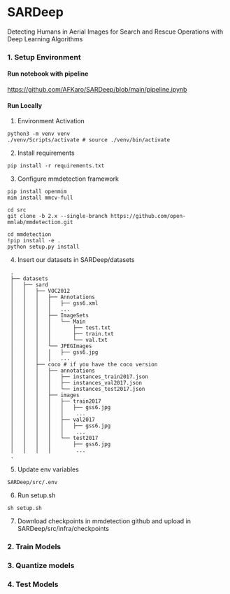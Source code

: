 # SARDeep
Detecting Humans in Aerial Images for Search and Rescue Operations with Deep Learning Algorithms

### 1. Setup Environment
#### Run notebook with pipeline
https://github.com/AFKaro/SARDeep/blob/main/pipeline.ipynb

#### Run Locally
1. Environment Activation
````commandline
python3 -m venv venv
./venv/Scripts/activate # source ./venv/bin/activate
````
2. Install requirements
````commandline
pip install -r requirements.txt
````
3. Configure mmdetection framework
````commandline
pip install openmim
mim install mmcv-full

cd src
git clone -b 2.x --single-branch https://github.com/open-mmlab/mmdetection.git

cd mmdetection
!pip install -e .
python setup.py install
````
4. Insert our datasets in SARDeep/datasets
````commandline
 .
 ├── datasets
 │   ├── sard
 │   │   ├── VOC2012
 │   │   │   ├── Annotations
 │   │   │   │   ├── gss6.xml
 │   │   │   │   ...
 │   │   │   ├── ImageSets
 │   │   │   │   └── Main
 │   │   │   │       ├── test.txt
 │   │   │   │       ├── train.txt
 │   │   │   │       └── val.txt
 │   │   │   └── JPEGImages
 │   │   │   │   ├── gss6.jpg
 │   │   │   │   ...
 │   │   ├── coco # if you have the coco version
 │   │   │   ├── annotations
 │   │   │   │   ├── instances_train2017.json
 │   │   │   │   ├── instances_val2017.json
 │   │   │   │   └── instances_test2017.json
 │   │   │   ├── images
 │   │   │   │   ├── train2017
 │   │   │   │   │   ├── gss6.jpg
 │   │   │   │   │    ...
 │   │   │   │   ├── val2017
 │   │   │   │   │   ├── gss6.jpg
 │   │   │   │   │    ...
 │   │   │   │   └── test2017
 │   │   │   │       ├── gss6.jpg
 │   │   │   │        ...
 .
````

5. Update env variables
````commandline
SARDeep/src/.env
````

6. Run setup.sh
````commandline
sh setup.sh
````

7. Download checkpoints in mmdetection github and upload in SARDeep/src/infra/checkpoints

### 2. Train Models
### 3. Quantize models
### 4. Test Models
